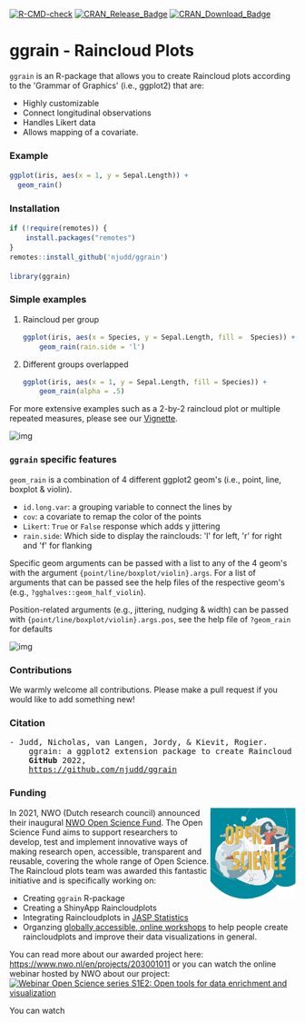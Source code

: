 [![R-CMD-check](https://github.com/njudd/ggrain/actions/workflows/R-CMD-check.yaml/badge.svg)](https://github.com/njudd/ggrain/actions/workflows/R-CMD-check.yaml)
[![CRAN_Release_Badge](http://www.r-pkg.org/badges/version-ago/ggrain)](https://CRAN.R-project.org/package=ggrain)
[![CRAN_Download_Badge](http://cranlogs.r-pkg.org/badges/grand-total/ggrain)](https://CRAN.R-project.org/package=ggrain)
<!---[![License: ]()](https://github.com/njudd/ggrain/LICENSE)--->

# ggrain - Raincloud Plots

`ggrain` is an R-package that allows you to create Raincloud plots according to the 'Grammar of Graphics' (i.e., ggplot2) that are: 

- Highly customizable
- Connect longitudinal observations
- Handles Likert data
- Allows mapping of a covariate.
	
### Example 

```r
ggplot(iris, aes(x = 1, y = Sepal.Length)) +
  geom_rain()
```

### Installation

```r
if (!require(remotes)) {
    install.packages("remotes")
}
remotes::install_github('njudd/ggrain')

library(ggrain)
```

###  Simple examples

1.  Raincloud per group

	```r
	ggplot(iris, aes(x = Species, y = Sepal.Length, fill = 	Species)) +
		geom_rain(rain.side = 'l')
	```

2.  Different groups overlapped

	```r
	ggplot(iris, aes(x = 1, y = Sepal.Length, fill = Species)) +
		geom_rain(alpha = .5)
	```

For more extensive examples such as a 2-by-2 raincloud plot or multiple repeated measures, please see our [Vignette](https://www.njudd.com/raincloud-ggrain/).

![img](https://raw.githubusercontent.com/njudd/ggrain/main/inst/git_pics/basic_rain.png)


### `ggrain` specific features

`geom_rain` is a combination of 4 different ggplot2 geom's (i.e., point, line, boxplot & violin).

- `id.long.var`: a grouping variable to connect the lines by
- `cov`: a covariate to remap the color of the points
- `Likert`: `True` or `False` response which adds y jittering
- `rain.side`: Which side to display the rainclouds: 'l' for left, 'r' for right and 'f' for flanking

Specific geom arguments can be passed with a list to any of the 4 geom's with the argument `{point/line/boxplot/violin}.args`. For a list of arguments that can be passed see the help files of the respective geom's (e.g., `?gghalves::geom_half_violin`).

Position-related arguments (e.g., jittering, nudging & width) can be passed with `{point/line/boxplot/violin}.args.pos`, see the help file of `?geom_rain` for defaults

![img](https://raw.githubusercontent.com/njudd/ggrain/main/inst/git_pics/time_group_cov.png)

### Contributions

We warmly welcome all contributions. 
Please make a pull request if you would like to add something new!


### Citation

<pre>
- Judd, Nicholas, van Langen, Jordy, & Kievit, Rogier.
    ggrain: a ggplot2 extension package to create Raincloud Plots in R
    <b>GitHub</b> 2022, 
    <a href="https://github.com/njudd/ggrain">https://github.com/njudd/ggrain</a>
</pre>

### Funding
<img src="https://github.com/jorvlan/raincloudplots-workshops/blob/main/other/nwo_openscience.jpg" width="150" height="160" align="right"/>

In 2021, NWO (Dutch research council) announced their inaugural [NWO Open Science Fund](https://www.nwo.nl/en/researchprogrammes/open-science/open-science-fund). The Open Science Fund aims to support researchers to develop, test and implement innovative ways of making research open, accessible, transparent and reusable, covering the whole range of Open Science. The Raincloud plots team was awarded this fantastic initiative and is specifically working on:

- Creating `ggrain` R-package
- Creating a ShinyApp Raincloudplots
- Integrating Raincloudplots in [JASP Statistics](https://jasp-stats.org)
- Organzing [globally accessible, online workshops](https://github.com/jorvlan/raincloudplots-workshops) to help people create raincloudplots and improve their data visualizations in general.

You can read more about our awarded project here: https://www.nwo.nl/en/projects/203001011 or you can watch the online webinar hosted by NWO about our project: [![Webinar Open Science series S1E2: Open tools for data enrichment and visualization](http://i.imgur.com/Ot5DWAW.png)](https://www.youtube.com/watch?v=Kvcyh_9KSbw "Webinar Open Science series S1E2: Open tools for data enrichment and visualization")

You can watch 
